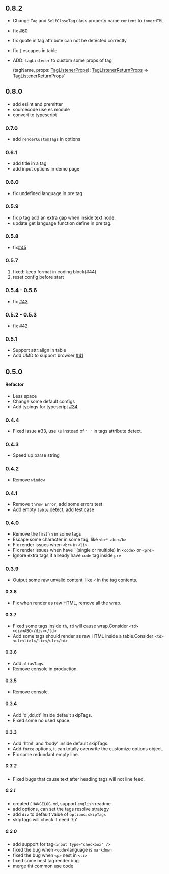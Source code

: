 ## 0.8.2

- Change `Tag` and `SelfCloseTag` class property name `content` to `innerHTML`
- fix [#60](https://github.com/stonehank/html-to-md/issues/60)
- fix quote in tag attribute can not be detected correctly
- fix `|` escapes in table
- ADD: `tagListener` to custom some props of tag

    (tagName, props: [TagListenerProps](https://github.com/stonehank/html-to-md/blob/master/README.md#TagListenerProps)): [TagListenerReturnProps](https://github.com/stonehank/html-to-md/blob/master/README.md#TagListenerReturnProps) => TagListenerReturnProps`

## 0.8.0

- add eslint and premitter
- sourcecode use es module
- convert to typescript

### 0.7.0

- add `renderCustomTags` in options

### 0.6.1

- add title in a tag
- add input options in demo page

### 0.6.0

- fix undefined language in pre tag

### 0.5.9

- fix p tag add an extra gap when inside text node.
- update get language function define in pre tag.

### 0.5.8

- fix[#45](https://github.com/stonehank/html-to-md/issues/45)

### 0.5.7

1. fixed: keep format in coding block(#44)
2. reset config before start

### 0.5.4 - 0.5.6

- fix [#43](https://github.com/stonehank/html-to-md/issues/43)

### 0.5.2 - 0.5.3

- fix [#42](https://github.com/stonehank/html-to-md/issues/42)

### 0.5.1

- Support attr:align in table
- Add UMD to support browser [#41](https://github.com/stonehank/html-to-md/pull/41)

## 0.5.0

#### Refactor

- Less space
- Change some default configs
- Add typings for typescript [#34](https://github.com/stonehank/html-to-md/pull/34)

### 0.4.4

- Fixed issue #33, use `\s` instead of `' '` in tags attribute detect.

### 0.4.3

- Speed up parse string

### 0.4.2

- Remove `window`

### 0.4.1

- Remove `throw Error`, add some errors test
- Add empty `table` detect, add test case

### 0.4.0

- Remove the first `\n` in some tags
- Escape some character in some tag, like `<b>* abc</b>`
- Fix render issues when `<br>` in `<li>`
- Fix render issues when have `` ` ``(single or multiple) in `<code>` or `<pre>`
- Ignore extra tags if already have `code` tag inside `pre`

### 0.3.9

- Output some raw unvalid content, like `<` in the tag contents.

#### 0.3.8

- Fix when render as raw HTML, remove all the wrap.

#### 0.3.7

- Fixed some tags inside `th`, `td` will cause wrap.Consider `<td><div>ABC</div></td>`
- Add some tags should render as raw HTML inside a table.Consider `<td><ul><li>1</li></ul></td>`

#### 0.3.6

- Add `aliasTags`.
- Remove console in production.

#### 0.3.5

- Remove console.

#### 0.3.4

- Add 'dl,dd,dt' inside default skipTags.
- Fixed some no used space.

#### 0.3.3

- Add 'html' and 'body' inside default skipTags.
- Add `force` options, it can totally overwrite the customize options object.
- Fix some redundant empty line.

##### 0.3.2

- Fixed bugs that cause text after heading tags will not line feed.

##### 0.3.1

- created `CHANGELOG.md`, support `english` readme
- add options, can set the tags resolve strategy
- add `div` to default value of `options:skipTags`
- skipTags will check if need '\n'

##### 0.3.0

- add support for tag`<input type="checkbox" />`
- fixed the bug when `<code>`language is `markdown`
- fixed the bug when `<p>` nest in `<li>`
- fixed some nest tag render bug
- merge tht common use code

